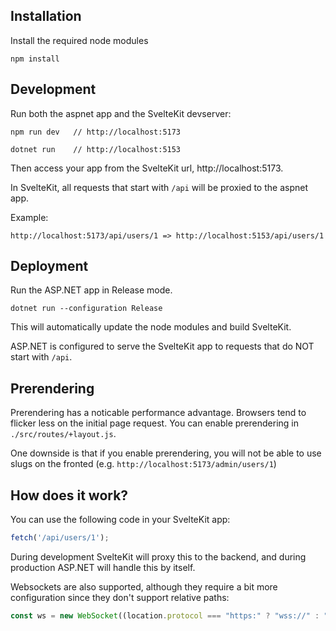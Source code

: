 ## Installation
Install the required node modules
```shell
npm install
```

## Development
Run both the aspnet app and the SvelteKit devserver:
```shell
npm run dev   // http://localhost:5173
```
```shell
dotnet run    // http://localhost:5153
```

Then access your app from the SvelteKit url, http://localhost:5173.

In SvelteKit, all requests that start with `/api` will be proxied to the aspnet app.

Example:
```
http://localhost:5173/api/users/1 => http://localhost:5153/api/users/1
```

## Deployment
Run the ASP.NET app in Release mode. 
```shell
dotnet run --configuration Release
```

This will automatically update the node modules and build SvelteKit.

ASP.NET is configured to serve the SvelteKit app to requests that do NOT start with `/api`.

## Prerendering
Prerendering has a noticable performance advantage. Browsers tend to flicker less on the initial page
request. You can enable prerendering in `./src/routes/+layout.js`. 

One downside is that if you enable prerendering, you will not be able to use slugs on the fronted 
(e.g. `http://localhost:5173/admin/users/1`)

## How does it work?

You can use the following code in your SvelteKit app:
```js
fetch('/api/users/1');
```

During development SvelteKit will proxy this to the backend, and during production ASP.NET will handle this by itself.

Websockets are also supported, although they require a bit more configuration since they don't support relative paths:
```js
const ws = new WebSocket((location.protocol === "https:" ? "wss://" : "ws://") + location.host + "/api/ws/status");
```
